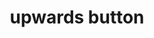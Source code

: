---
layout: symbols
title: upwards button
emoji: upwards_button
permalink: 🔼.html
image: assets/img/3moji/upwards_button.png
---